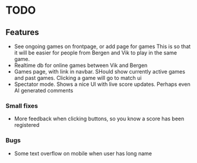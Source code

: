 # TODO

## Features
- See ongoing games on frontpage, or add page for games
    This is so that it will be easier for people from Bergen and Vik to play in the same game.
- Realtime db for online games between Vik and Bergen
- Games page, with link in navbar. SHould show currently active games and past games. Clicking a game will go to match ui
- Spectator mode. Shows a nice UI with live score updates. Perhaps even AI generated comments

### Small fixes
- More feedback when clicking buttons, so you know a score has been registered

### Bugs
- Some text overflow on mobile when user has long name